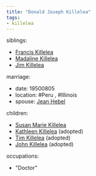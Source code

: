 ```yaml
---
title: "Donald Joseph Killelea"
tags:
- killelea
---
```


siblings:
  - [Francis Killelea](Francis%20Killelea)
  - [Madaline Killelea](Madaline%20Killelea)
  - [Jim Killelea](Jim%20Killelea)

marriage:
  - date: 19500805
  - location: #Peru , #Illinois 
  - spouse: [Jean Hebel](Jean%20Hebel.md)

children:
  - [Susan Marie Killelea](Susan%20Marie%20Killelea.md)
  - [Kathleen Killelea](Kathleen%20Killelea) (adopted)
  - [Tim Killelea](Tim%20Killelea) (adopted)
  - [John Killelea](John%20Killelea) (adopted)

occupations:
  - "Doctor"
